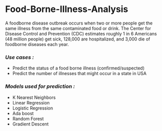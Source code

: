 # Food-Borne-Illness-Analysis

A foodborne disease outbreak occurs when two or more people get the same illness from the same contaminated food or drink. The Center for Disease Control and Prevention (CDC) estimates roughly 1 in 6 Americans (48 million people) get sick, 128,000 are hospitalized, and 3,000 die of foodborne diseases each year.

### ***Use cases :***

  * Predict the status of a food borne illness (confirmed/suspected)
  * Predict the number of illnesses that might occur in a state in USA
  
### ***Models used for prediction :***

  * K Nearest Neighbors
  * Linear Regression
  * Logistic Regression
  * Ada boost 
  * Random Forest
  * Gradient Descent
  
  
 
